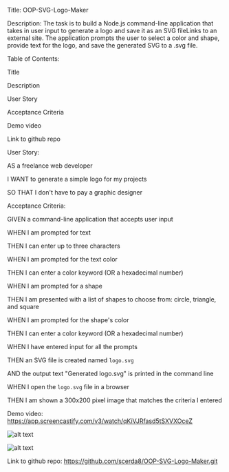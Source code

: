 Title: 
OOP-SVG-Logo-Maker

Description:
The task is to build a Node.js command-line application that takes in user input to generate a logo and save it as an SVG fileLinks to an external site.
The application prompts the user to select a color and shape, provide text for the logo, and save the generated SVG to a .svg file.

Table of Contents:


Title


Description


User Story


Acceptance Criteria


Demo video 



Link to github repo



User Story:

AS a freelance web developer

I WANT to generate a simple logo for my projects

SO THAT I don't have to pay a graphic designer

Acceptance Criteria:

GIVEN a command-line application that accepts user input

WHEN I am prompted for text

THEN I can enter up to three characters

WHEN I am prompted for the text color

THEN I can enter a color keyword (OR a hexadecimal number)

WHEN I am prompted for a shape

THEN I am presented with a list of shapes to choose from: circle, triangle, and square

WHEN I am prompted for the shape's color

THEN I can enter a color keyword (OR a hexadecimal number)

WHEN I have entered input for all the prompts

THEN an SVG file is created named `logo.svg`

AND the output text "Generated logo.svg" is printed in the command line

WHEN I open the `logo.svg` file in a browser

THEN I am shown a 300x200 pixel image that matches the criteria I entered


Demo video:
https://app.screencastify.com/v3/watch/qKiVJRfasd5tSXVXOceZ





![alt text](image.png)

![alt text](image-1.png)

Link to github repo: https://github.com/scerda8/OOP-SVG-Logo-Maker.git



